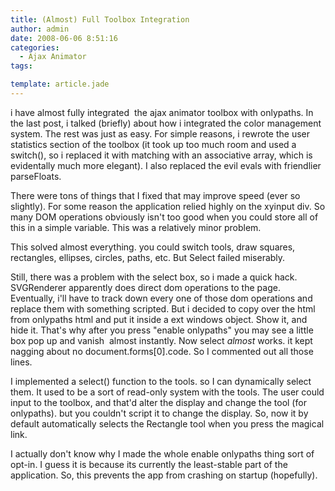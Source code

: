 ```yaml
---
title: (Almost) Full Toolbox Integration
author: admin
date: 2008-06-06 8:51:16
categories:
  - Ajax Animator
tags: 

template: article.jade
---
```


i have almost fully integrated&#160; the ajax animator toolbox with onlypaths. In the last post, i talked (briefly) about how i integrated the color management system. The rest was just as easy. For simple reasons, i rewrote the user statistics section of the toolbox (it took up too much room and used a switch(), so i replaced it with matching with an associative array, which is evidentally much more elegant). I also replaced the evil evals with friendlier parseFloats. 

There were tons of things that I fixed that may improve speed (ever so slightly). For some reason the application relied highly on the xyinput div. So many DOM operations obviously isn't too good when you could store all of this in a simple variable. This was a relatively minor problem.

This solved almost everything. you could switch tools, draw squares, rectangles, ellipses, circles, paths, etc. But Select failed miserably.

Still, there was a problem with the select box, so i made a quick hack. SVGRenderer apparently does direct dom operations to the page. Eventually, i'll have to track down every one of those dom operations and replace them with something scripted. But i decided to copy over the html from onlypaths html and put it inside a ext windows object. Show it, and hide it. That's why after you press &quot;enable onlypaths&quot; you may see a little box pop up and vanish&#160; almost instantly. Now select _almost_ works. it kept nagging about no document.forms[0].code. So I commented out all those lines.

I implemented a select() function to the tools. so I can dynamically select them. It used to be a sort of read-only system with the tools. The user could input to the toolbox, and that'd alter the display and change the tool (for onlypaths). but you couldn't script it to change the display. So, now it by default automatically selects the Rectangle tool when you press the magical link.

I actually don't know why I made the whole enable onlypaths thing sort of opt-in. I guess it is because its currently the least-stable part of the application. So, this prevents the app from crashing on startup (hopefully).
